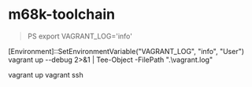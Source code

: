 # m68k-toolchain

>PS
export VAGRANT_LOG='info'

[Environment]::SetEnvironmentVariable("VAGRANT_LOG", "info", "User")
vagrant up --debug 2>&1 | Tee-Object -FilePath ".\vagrant.log"

vagrant up
vagrant ssh